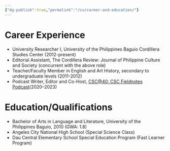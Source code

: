 ```yaml
---
{"dg-publish":true,"permalink":"/cv/career-and-education/"}
---
```



# Career Experience
- University Researcher I, University of the Philippines Baguio Cordillera Studies Center (2012-present)
- Editorial Assistant, The Cordillera Review: Journal of Philippine Culture and Society (concurrent with the above role)
- Teacher/Faculty Member in English and Art History, secondary to undergraduate levels (2011-2012)
- Podcast Writer, Editor and Co-Host, [CSC@40: CSC Fieldnotes Podcast](https://open.spotify.com/show/2oDR93FhlZ8qDrXzx5qXHt)(2020–2023)


# Education/Qualifications
- Bachelor of Arts in Language and Literature, University of the Philippines Baguio, 2010 (GWA: 1.8)
- Angeles City National High School (Special Science Class)
- Dau Central Elementary School Special Education Program (Fast Learner Program)





